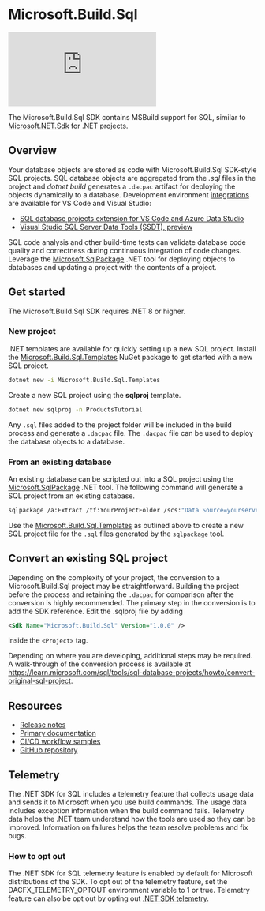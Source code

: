 # Microsoft.Build.Sql

![NuGet Version](https://img.shields.io/nuget/v/microsoft.build.sql)

The Microsoft.Build.Sql SDK contains MSBuild support for SQL, similar to [Microsoft.NET.Sdk](https://learn.microsoft.com/dotnet/core/project-sdk/overview) for .NET projects.

## Overview

Your database objects are stored as code with Microsoft.Build.Sql SDK-style SQL projects. SQL database objects are aggregated from the *.sql* files in the project and *dotnet build* generates a `.dacpac` artifact for deploying the objects dynamically to a database. Development environment [integrations](https://learn.microsoft.com/sql/tools/sql-database-projects/sql-projects-tools) are available for VS Code and Visual Studio:

- [SQL database projects extension for VS Code and Azure Data Studio](https://marketplace.visualstudio.com/items?itemName=ms-mssql.sql-database-projects-vscode)
- [Visual Studio SQL Server Data Tools (SSDT), preview](https://learn.microsoft.com/sql/ssdt/download-sql-server-data-tools-ssdt)

SQL code analysis and other build-time tests can validate database code quality and correctness during continuous integration of code changes. Leverage the [Microsoft.SqlPackage](https://www.nuget.org/packages/Microsoft.sqlpackage) .NET tool for deploying objects to databases and updating a project with the contents of a project.

## Get started

The Microsoft.Build.Sql SDK requires .NET 8 or higher.

### New project

.NET templates are available for quickly setting up a new SQL project. Install the [Microsoft.Build.Sql.Templates](https://www.nuget.org/packages/Microsoft.build.sql.templates) NuGet package to get started with a new SQL project.

```bash
dotnet new -i Microsoft.Build.Sql.Templates
```

Create a new SQL project using the **sqlproj** template.

```bash
dotnet new sqlproj -n ProductsTutorial
```

Any `.sql` files added to the project folder will be included in the build process and generate a `.dacpac` file. The `.dacpac` file can be used to deploy the database objects to a database.

### From an existing database

An existing database can be scripted out into a SQL project using the [Microsoft.SqlPackage](https://www.nuget.org/packages/Microsoft.sqlpackage) .NET tool. The following command will generate a SQL project from an existing database.

```bash
sqlpackage /a:Extract /tf:YourProjectFolder /scs:"Data Source=yourservername;Initial Catalog=yourdatabasename;Authentication=Active Directory Interactive" /p:ExtractTarget=SchemaObjectType
```

Use the [Microsoft.Build.Sql.Templates](https://www.nuget.org/packages/Microsoft.build.sql.templates) as outlined above to create a new SQL project file for the `.sql` files generated by the `sqlpackage` tool.

## Convert an existing SQL project

Depending on the complexity of your project, the conversion to a Microsoft.Build.Sql project may be straightforward. Building the project before the process and retaining the `.dacpac` for comparison after the conversion is highly recommended. The primary step in the conversion is to add the SDK reference. Edit the .sqlproj file by adding
```xml
<Sdk Name="Microsoft.Build.Sql" Version="1.0.0" />
``` 
inside the `<Project>` tag.

Depending on where you are developing, additional steps may be required. A walk-through of the conversion process is available at https://learn.microsoft.com/sql/tools/sql-database-projects/howto/convert-original-sql-project.

## Resources

- [Release notes](https://github.com/microsoft/DacFx/tree/main/release-notes/Microsoft.Build.Sql)
- [Primary documentation](https://aka.ms/sqlprojects)
- [CI/CD workflow samples](https://aka.ms/sqlprojects-samples)
- [GitHub repository](https://github.com/microsoft/dacfx)

## Telemetry
The .NET SDK for SQL includes a telemetry feature that collects usage data and sends it to Microsoft when you use build commands. The usage data includes exception information when the build command fails. Telemetry data helps the .NET team understand how the tools are used so they can be improved. Information on failures helps the team resolve problems and fix bugs.

### How to opt out
The .NET SDK for SQL telemetry feature is enabled by default for Microsoft distributions of the SDK. To opt out of the telemetry feature, set the DACFX_TELEMETRY_OPTOUT environment variable to 1 or true. Telemetry feature can also be opt out by opting out [.NET SDK telemetry](https://learn.microsoft.com/dotnet/core/tools/telemetry#how-to-opt-out).
